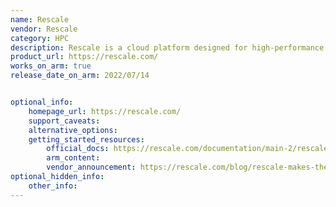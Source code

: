 ```yaml
---
name: Rescale
vendor: Rescale 
category: HPC
description: Rescale is a cloud platform designed for high-performance computing that provide scalable compute resources for simulations, engineering and scientific applications.
product_url: https://rescale.com/
works_on_arm: true
release_date_on_arm: 2022/07/14


optional_info:
    homepage_url: https://rescale.com/
    support_caveats:
    alternative_options:
    getting_started_resources:
        official_docs: https://rescale.com/documentation/main-2/rescale-basics/run-a-basic-job/
        arm_content:
        vendor_announcement: https://rescale.com/blog/rescale-makes-the-latest-arm-based-tau-t2a-virtual-machine-instances-available-in-its-google-cloud-offering/
optional_hidden_info:
    other_info:
---
```

